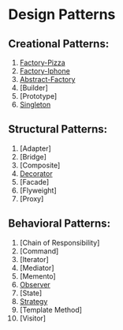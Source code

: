 # Design Patterns

## Creational Patterns:
1. [Factory-Pizza](https://github.com/GJayme/design-patterns-factory) 
2. [Factory-Iphone](https://github.com/GJayme/factory-iphone)
3. [Abstract-Factory](https://github.com/GJayme/abstract-factory)
4. [Builder]
5. [Prototype]
6. [Singleton](https://github.com/GJayme/singleton)

## Structural Patterns:
1. [Adapter]
2. [Bridge]
3. [Composite]
4. [Decorator](https://github.com/GJayme/design-pattern-decorator) 
5. [Facade]
6. [Flyweight]
7. [Proxy]

## Behavioral Patterns:
1. [Chain of Responsibility]
2. [Command]
3. [Iterator]
4. [Mediator]
5. [Memento]
6. [Observer](https://github.com/GJayme/design-pattern-observer)
7. [State]
10. [Strategy](https://github.com/GJayme/design-pattern-strategy)
11. [Template Method]
12. [Visitor]
